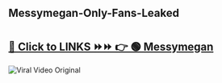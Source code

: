 
 ## Messymegan-Only-Fans-Leaked

# <h2><a href="https://clipsfans.com/Messymegan&ref=git">🔗 Click to LINKS ⏩⏩ 👉 🟢 Messymegan </a></h2>

<a href="https://clipsfans.com/Messymegan&ref=git" rel="nofollow" data-target="animated-image.originalLink"><img src="https://i.ibb.co.com/xMMVF88/686577567.gif" alt="Viral Video Original" style="max-width: 100%; display: inline-block;" data-target="animated-image.originalImage"></a>
